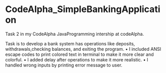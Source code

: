 # CodeAlpha_SimpleBankingApplication

Task 2 in my CodeAlpha JavaProgramming intership at codeAlpha.

Task is to develop a bank system has operations like deposits, withdrawals,checking balances, and exiting the program.
• I included ANSI escape codes to print colored text in terminal to make it more clear and colorful.
• I added delay after operations to make it more realistic.
• I handled wrong inputs by printing error message to user. 
